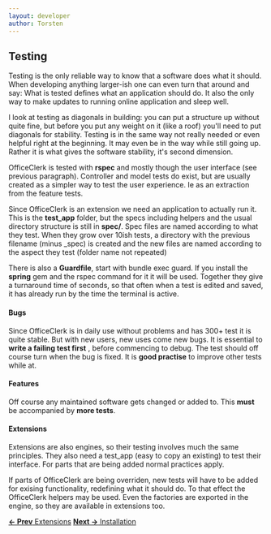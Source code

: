 ```yaml
---
layout: developer
author: Torsten
---
```


## Testing

Testing is the only reliable way to know that a software does what it should. When developing anything larger-ish
one can even turn that around and say: What is tested defines what an application should do. It also the only way
to make updates to running online application and sleep well.

I look at testing as diagonals in building: you can put a structure up without quite fine, but before you put any weight
on it (like  a roof) you'll need to put diagonals for stability. Testing is in the same way not really needed or even 
helpful right at the beginning. It may even be in the way while still going up. Rather it is what gives the software
stability, it's second dimension.

OfficeClerk is tested with **rspec** and mostly though the user interface (see previous paragraph). Controller and model
tests do exist, but are usually created as a simpler way to test the user experience. Ie as an extraction from the feature
tests.

Since OfficeClerk is an extension we need an application to actually run it. This is the **test_app** folder, but the 
specs including helpers and the usual directory structure is still in **spec/**. Spec files are named according to what 
they test. When they grow over 10ish tests, a directory with the previous filename (minus _spec) is created and the 
new files are named according to the aspect they test (folder name not repeated)

There is also a **Guardfile**, start with bundle exec guard. If you install the **spring** gem and the rspec command for it
it will be used. Together they give a turnaround time of
seconds, so that often when a test is edited and saved, it has already run by the time the terminal is active.

#### Bugs

Since OfficeClerk is in daily use without problems and has 300+ test it is quite stable. But with new users, new uses
come new bugs. It is essential to **write a failing test first** , before commencing to debug. The test should off
course turn when the bug is fixed. It is **good practise** to improve other tests while at.


#### Features

Off course any maintained software gets changed or added to. This **must** be accompanied by **more tests**. 

#### Extensions

Extensions are also engines, so their testing involves much the same principles. They also need a test_app (easy to copy
an existing) to test their interface. For parts that are being added normal practices apply. 

If parts of OfficeClerk are being overriden, new tests will have to be added for exising functionality, redefining what 
it should do. To that effect the OfficeClerk helpers may be used. Even the factories are exported in the engine, so they 
are available in extensions too.


[**<- Prev** Extensions](06_extensions.html)    [**Next ->** Installation](08_installation.html)


